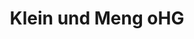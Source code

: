 ---
title: "Klein und Meng oHG"
url: /neustadt-an-der-weinstrasse/klein-und-meng-ohg/
shop: Spirituosen
---